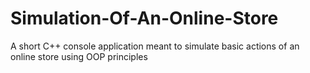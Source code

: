 # Simulation-Of-An-Online-Store
A short C++ console application meant to simulate basic actions of an online store using OOP principles
